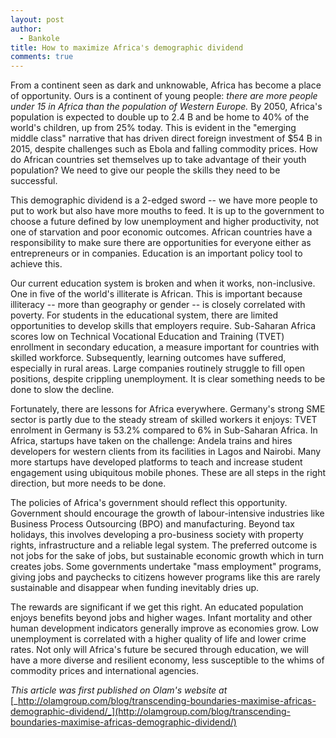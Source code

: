 ```yaml
---
layout: post
author:
  - Bankole
title: How to maximize Africa's demographic dividend
comments: true
---
```


From a continent seen as dark and unknowable, Africa has become a place of opportunity. Ours is a continent of young people: _there are more people under 15 in Africa than the population of Western Europe._ By 2050, Africa's population is expected to double up to 2.4 B and be home to 40% of the world's children, up from 25% today. This is evident in the "emerging middle class" narrative that has driven direct foreign investment of $54 B in 2015, despite challenges such as Ebola and falling commodity prices. How do African countries set themselves up to take advantage of their youth population? We need to give our people the skills they need to be successful.

This demographic dividend is a 2-edged sword -- we have more people to put to work but also have more mouths to feed. It is up to the government to choose a future defined by low unemployment and higher productivity, not one of starvation and poor economic outcomes. African countries have a responsibility to make sure there are opportunities for everyone either as entrepreneurs or in companies. Education is an important policy tool to achieve this.

Our current education system is broken and when it works, non-inclusive.  One in five of the world's illiterate is African. This is important because illiteracy -- more than geography or gender -- is closely correlated with poverty. For students in the educational system, there are limited opportunities to develop skills that employers require. Sub-Saharan Africa scores low on Technical Vocational Education and Training (TVET) enrollment in secondary education, a measure important for countries with skilled workforce. Subsequently, learning outcomes have suffered, especially in rural areas. Large companies routinely struggle to fill open positions, despite crippling unemployment. It is clear something needs to be done to slow the decline.

Fortunately, there are lessons for Africa everywhere. Germany's strong SME sector is partly due to the steady stream of skilled workers it enjoys: TVET enrolment in Germany is 53.2% compared to 6% in Sub-Saharan Africa. In Africa, startups have taken on the challenge: Andela trains and hires developers for western clients from its facilities in Lagos and Nairobi. Many more startups have developed platforms to teach and increase student engagement using ubiquitous mobile phones. These are all steps in the right direction, but more needs to be done.

The policies of Africa's government should reflect this opportunity. Government should encourage the growth of labour-intensive industries like Business Process Outsourcing (BPO) and manufacturing. Beyond tax holidays, this involves developing a pro-business society with property rights, infrastructure and a reliable legal system. The preferred outcome is not jobs for the sake of jobs, but sustainable economic growth which in turn creates jobs. Some governments undertake "mass employment" programs, giving jobs and paychecks to citizens however programs like this are rarely sustainable and disappear when funding inevitably dries up.

The rewards are significant if we get this right. An educated population enjoys benefits beyond jobs and higher wages. Infant mortality and other human development indicators generally improve as economies grow. Low unemployment is correlated with a higher quality of life and lower crime rates. Not only will Africa's future be secured through education, we will have a more diverse and resilient economy, less susceptible to the whims of commodity prices and international agencies.

_This article was first published on Olam's website at_ [_http://olamgroup.com/blog/transcending-boundaries-maximise-africas-demographic-dividend/_](http://olamgroup.com/blog/transcending-boundaries-maximise-africas-demographic-dividend/)
